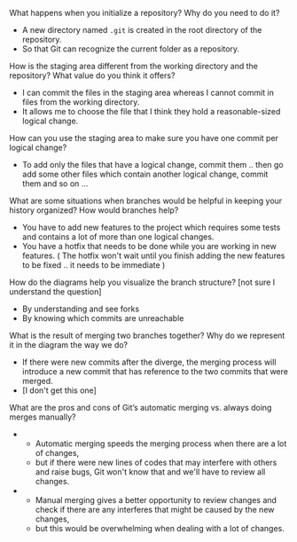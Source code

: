 What happens when you initialize a repository? Why do you need to do it?
* A new directory named `.git` is created in the root directory of the repository.
* So that Git can recognize the current folder as a repository.

How is the staging area different from the working directory and the repository? What value do you think it offers?
* I can commit the files in the staging area whereas I cannot commit in files from the working directory.
* It allows me to choose the file that I think they hold a reasonable-sized logical change.

How can you use the staging area to make sure you have one commit per logical change?
* To add only the files that have a logical change, commit them .. then go add some other files which contain another logical change, commit them and so on ...

What are some situations when branches would be helpful in keeping your
  history organized? How would branches help?
* You have to add new features to the project which requires some tests and
  contains a lot of more than one logical changes.
* You have a hotfix that needs to be done while you are working in
  new features. ( The hotfix won't wait until you finish adding the new
    features to be fixed .. it needs to be immediate )

How do the diagrams help you visualize the branch structure? [not sure I understand the question]
* By understanding and see forks
* By knowing which commits are unreachable

What is the result of merging two branches together?
  Why do we represent it in the diagram the way we do?
* If there were new commits after the diverge, the merging process will
  introduce a new commit that has reference to the two commits that were merged.
* [I don't get this one]

What are the pros and cons of Git’s automatic merging
  vs. always doing merges manually?
* + Automatic merging speeds the merging process when there are a lot of changes,
  - but if there were new lines of codes that may interfere with others and
  raise bugs, Git won't know that and we'll have to review all changes.
* + Manual merging gives a better opportunity to review changes and check if there
  are any interferes that might be caused by the new changes,
  - but this would be overwhelming when dealing with a lot of changes.

